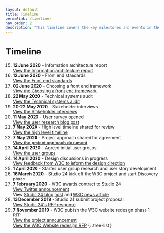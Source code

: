 ```yaml
---
layout: default
title: Timeline
permalink: /timeline/
nav_order: 2
description: "This timeline covers the key milestones and events in the W3C website redesign."
---
```

# Timeline


15. **12 June 2020** - Information architecture report
<br>[View the Information architecture report](https://docs.google.com/document/d/1qVUWoRqMD95LE9z22dP5hPbToKnRugv4jK83L3pXvts/edit#heading=h.9lvctvyvjuuq)
14. **12 June 2020** - Front end standards
<br>[View the Front end standards](/docs/front-end-standards)
13. **02 June 2020** - Choosing a front end framework
<br>[View the Choosing a front end framework](/docs/choosing-a-front-end-framework)
12. **22 May 2020** - Technical systems audit
<br>[View the Technical systems audit](/docs/technical-system-audit)
11. **20-22 May 2020** - Stakeholder interviews
<br>[View the Stakeholder interviews](/updates/user-research/)
10. **11 May 2020** - User survey opened  
[View the user research blog post](/updates/user-research/)
9. **7 May 2020** - High level timeline shared for review  
[View the high level timeline](/docs/high-level-timeline/)
8. **7 May 2020** - Project approach shared for agreement  
[View the project approach document](/docs/project-approach/)
7. **14 April 2020** - Agreed initial user groups  
[View the user groups](/docs/user-groups/)
6. **14 April 2020** - Design discussions in progress  
[View feedback from W3C to inform the design direction](/updates/design-survey/) 
5. **1 April 2020** - Started user group research and user story development
4. **16 March 2020** - Studio 24 kick off the W3C project and start Discovery phase
3. **7 February 2020** - W3C awards contract to Studio 24  
[View Twitter announcement](https://twitter.com/w3c/status/1225796276555567105)  
View [Studio 24 blog post](https://www.studio24.net/blog/studio24-w3c/) and [W3C news article](https://www.w3.org/blog/news/archives/8326)
2. **13 December 2019** - Studio 24 submit project proposal  
[View Studio 24's RFP response](https://lists.w3.org/Archives/Public/public-website-redesign/2019Dec/0024.html) 
1. **7 November 2019** - W3C publish the W3C website redesign phase 1 RFP  
[View the project announcement](https://twitter.com/w3c/status/1192381879812579328)  
[View the W3C Website redesign RFP](https://www.w3.org/2019/11/website-redesign-rfp.html)
{: .tree-list }
